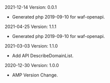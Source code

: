 2021-12-14 Version: 0.0.1
- Generated php 2019-09-10 for waf-openapi.

2021-04-25 Version: 1.1.1
- Generated php 2019-09-10 for waf-openapi.

2021-03-03 Version: 1.1.0
- Add API DescribeDomainList.

2020-12-30 Version: 1.0.0
- AMP Version Change.

